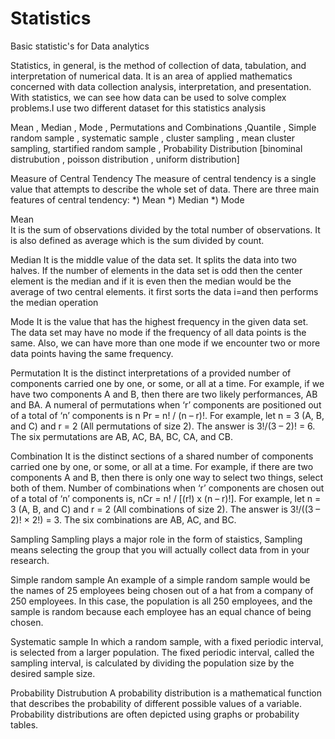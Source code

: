 # Statistics
Basic statistic's for Data analytics 

Statistics, in general, is the method of collection of data, tabulation, and interpretation of numerical data.
It is an area of applied mathematics concerned with data collection analysis, interpretation, and presentation. 
With statistics, we can see how data can be used to solve complex problems.I use two different dataset for this statistics analysis 

Mean , Median , Mode , Permutations and Combinations ,Quantile , Simple random sample , systematic sample , cluster sampling , mean cluster sampling,
startified random sample ,  Probability Distribution [binominal distrubution , poisson distribution , uniform distribution]

Measure of Central Tendency
The measure of central tendency is a single value that attempts to describe the whole set of data. There are three main features of central tendency:
*) Mean
*) Median
*) Mode

Mean  
It is the sum of observations divided by the total number of observations. It is also defined as average which is the sum divided by count. 

Median 
It is the middle value of the data set. It splits the data into two halves. If the number of elements in the data set is odd then the center element is the median and if it is even then the median would be the average of two central elements. it first sorts the data i=and then performs the median operation

Mode
It is the value that has the highest frequency in the given data set. The data set may have no mode if the frequency of all data points is the same. Also, we can have more than one mode if we encounter two or more data points having the same frequency. 

Permutation
It is the distinct interpretations of a provided number of components carried one by one, or some, or all at a time. For example, if we have two components A and B, then there are two likely performances, AB and BA. A numeral of permutations when ‘r’ components are positioned out of a total of ‘n’ components is n Pr = n! / (n – r)!. For example, let n = 3 (A, B, and C) and r = 2 (All permutations of size 2). The answer is 3!/(3 – 2)! = 6. The six permutations are AB, AC, BA, BC, CA, and CB.

Combination
It is the distinct sections of a shared number of components carried one by one, or some, or all at a time. For example, if there are two components A and B, then there is only one way to select two things, select both of them.
Number of combinations when ‘r’ components are chosen out of a total of ‘n’ components is, nCr = n! / [(r!) x (n – r)!]. For example, let n = 3 (A, B, and C) and r = 2 (All combinations of size 2). The answer is 3!/((3 – 2)! × 2!) = 3. The six combinations are AB, AC, and BC.

Sampling
Sampling plays a major role in the form of staistics, Sampling means selecting the group that you will actually collect data from in your research.

Simple random sample 
An example of a simple random sample would be the names of 25 employees being chosen out of a hat from a company of 250 employees. In this case, the population is all 250 employees, and the sample is random because each employee has an equal chance of being chosen.

Systematic sample 
In which a random sample, with a fixed periodic interval, is selected from a larger population. The fixed periodic interval, called the sampling interval, is calculated by dividing the population size by the desired sample size.

Probability Distrubution 
A probability distribution is a mathematical function that describes the probability of different possible values of a variable. Probability distributions are often depicted using graphs or probability tables.
